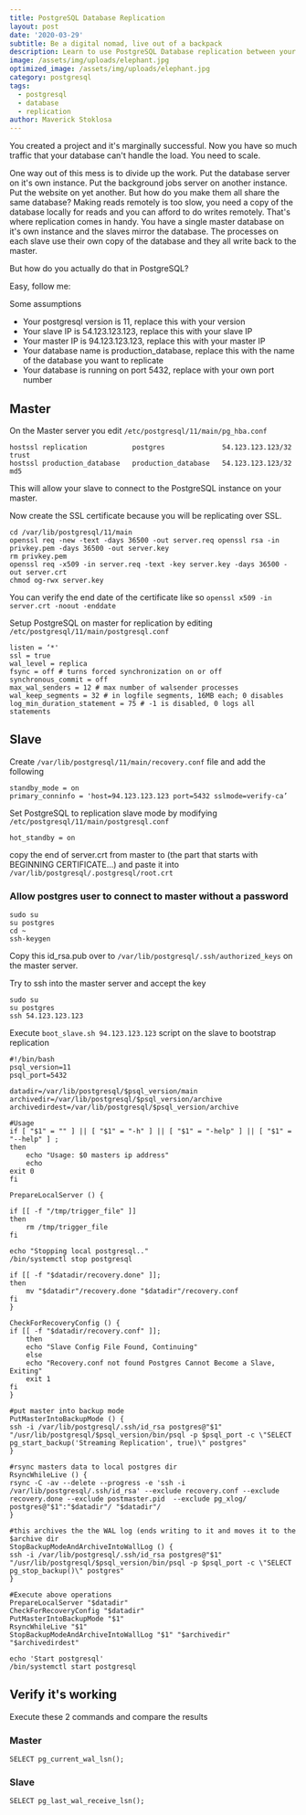 ```yaml
---
title: PostgreSQL Database Replication
layout: post
date: '2020-03-29'
subtitle: Be a digital nomad, live out of a backpack
description: Learn to use PostgreSQL Database replication between your master and slave servers
image: /assets/img/uploads/elephant.jpg
optimized_image: /assets/img/uploads/elephant.jpg
category: postgresql
tags:
  - postgresql
  - database
  - replication
author: Maverick Stoklosa
---
```


You created a project and it's marginally successful. Now you have so much traffic that your database can't handle the load. You need to scale. 

One way out of this mess is to divide up the work. Put the database server on it's own instance. Put the background jobs server on another instance. Put the website on yet another. But how do you make them all share the same database? Making reads remotely is too slow, you need a copy of the database locally for reads and you can afford to do writes remotely. That's where replication comes in handy. You have a single master database on it's own instance and the slaves mirror the database. The processes on each slave use their own copy of the database and they all write back to the master.

But how do you actually do that in PostgreSQL?

Easy, follow me:

Some assumptions
* Your postgresql version is 11, replace this with your version
* Your slave IP is 54.123.123.123, replace this with your slave IP
* Your master IP is 94.123.123.123, replace this with your master IP
* Your database name is production_database, replace this with the name of the database you want to replicate
* Your database is running on port 5432, replace with your own port number

## Master

On the Master server you edit `/etc/postgresql/11/main/pg_hba.conf`

```
hostssl replication           postgres              54.123.123.123/32     trust
hostssl production_database   production_database   54.123.123.123/32     md5
```

This will allow your slave to connect to the PostgreSQL instance on your master.

Now create the SSL certificate because you will be replicating over SSL.

```
cd /var/lib/postgresql/11/main
openssl req -new -text -days 36500 -out server.req openssl rsa -in privkey.pem -days 36500 -out server.key
rm privkey.pem 
openssl req -x509 -in server.req -text -key server.key -days 36500 -out server.crt
chmod og-rwx server.key
```

You can verify the end date of the certificate like so `openssl x509 -in server.crt -noout -enddate`

Setup PostgreSQL on master for replication by editing `/etc/postgresql/11/main/postgresql.conf`

```
listen = ‘*'
ssl = true
wal_level = replica 
fsync = off # turns forced synchronization on or off
synchronous_commit = off
max_wal_senders = 12 # max number of walsender processes
wal_keep_segments = 32 # in logfile segments, 16MB each; 0 disables
log_min_duration_statement = 75 # -1 is disabled, 0 logs all statements
```

## Slave

Create `/var/lib/postgresql/11/main/recovery.conf` file and add the following

```
standby_mode = on
primary_conninfo = 'host=94.123.123.123 port=5432 sslmode=verify-ca’
```

Set PostgreSQL to replication slave mode by modifying `/etc/postgresql/11/main/postgresql.conf`

```
hot_standby = on
```

copy the end of server.crt from master to (the part that starts with BEGINNING CERTIFICATE…) and paste it into `/var/lib/postgresql/.postgresql/root.crt`

### Allow postgres user to connect to master without a password

```
sudo su
su postgres
cd ~
ssh-keygen
```

Copy this id_rsa.pub over to `/var/lib/postgresql/.ssh/authorized_keys` on the master server.

Try to ssh into the master server and accept the key

```
sudo su
su postgres
ssh 54.123.123.123
```

Execute `boot_slave.sh 94.123.123.123` script on the slave to bootstrap replication

```
#!/bin/bash
psql_version=11
psql_port=5432

datadir=/var/lib/postgresql/$psql_version/main
archivedir=/var/lib/postgresql/$psql_version/archive
archivedirdest=/var/lib/postgresql/$psql_version/archive

#Usage
if [ "$1" = "" ] || [ "$1" = "-h" ] || [ "$1" = "-help" ] || [ "$1" = "--help" ] ;
then
    echo "Usage: $0 masters ip address"
    echo
exit 0
fi

PrepareLocalServer () {

if [[ -f "/tmp/trigger_file" ]]
then
    rm /tmp/trigger_file
fi

echo "Stopping local postgresql.."
/bin/systemctl stop postgresql

if [[ -f "$datadir/recovery.done" ]];
then
    mv "$datadir"/recovery.done "$datadir"/recovery.conf
fi
}

CheckForRecoveryConfig () {
if [[ -f "$datadir/recovery.conf" ]];
    then
    echo "Slave Config File Found, Continuing"
    else
    echo "Recovery.conf not found Postgres Cannot Become a Slave, Exiting"
    exit 1
fi
}

#put master into backup mode
PutMasterIntoBackupMode () {
ssh -i /var/lib/postgresql/.ssh/id_rsa postgres@"$1" "/usr/lib/postgresql/$psql_version/bin/psql -p $psql_port -c \"SELECT pg_start_backup('Streaming Replication', true)\" postgres"
}

#rsync masters data to local postgres dir
RsyncWhileLive () {
rsync -C -av --delete --progress -e 'ssh -i /var/lib/postgresql/.ssh/id_rsa' --exclude recovery.conf --exclude recovery.done --exclude postmaster.pid  --exclude pg_xlog/ postgres@"$1":"$datadir"/ "$datadir"/
}

#this archives the the WAL log (ends writing to it and moves it to the $archive dir
StopBackupModeAndArchiveIntoWallLog () {
ssh -i /var/lib/postgresql/.ssh/id_rsa postgres@"$1" "/usr/lib/postgresql/$psql_version/bin/psql -p $psql_port -c \"SELECT pg_stop_backup()\" postgres"
}

#Execute above operations
PrepareLocalServer "$datadir"
CheckForRecoveryConfig "$datadir"
PutMasterIntoBackupMode "$1"
RsyncWhileLive "$1"
StopBackupModeAndArchiveIntoWallLog "$1" "$archivedir" "$archivedirdest"

echo 'Start postgresql'
/bin/systemctl start postgresql
```

## Verify it's working

Execute these 2 commands and compare the results

### Master

```
SELECT pg_current_wal_lsn();
```

### Slave

```
SELECT pg_last_wal_receive_lsn();
```
